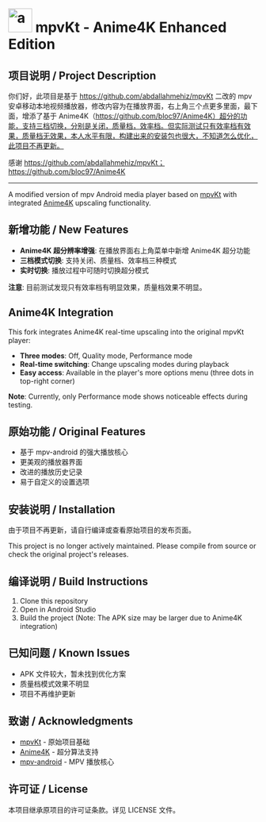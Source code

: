 # <img alt="app icon" src=".github/assets/app_icon.svg" width="48" /> mpvKt - Anime4K Enhanced Edition

## 项目说明 / Project Description

你们好，此项目是基于 https://github.com/abdallahmehiz/mpvKt 二改的 mpv 安卓移动本地视频播放器，修改内容为在播放界面，右上角三个点更多里面，最下面，增添了基于 Anime4K（https://github.com/bloc97/Anime4K）超分的功能，支持三档切换，分别是关闭，质量档，效率档。但实际测试只有效率档有效果，质量档无效果，本人水平有限，构建出来的安装包也很大，不知道怎么优化，此项目不再更新。

感谢 https://github.com/abdallahmehiz/mpvKt；https://github.com/bloc97/Anime4K

---

A modified version of mpv Android media player based on [mpvKt](https://github.com/abdallahmehiz/mpvKt) with integrated [Anime4K](https://github.com/bloc97/Anime4K) upscaling functionality.

## 新增功能 / New Features

- **Anime4K 超分辨率增强**: 在播放界面右上角菜单中新增 Anime4K 超分功能
- **三档模式切换**: 支持关闭、质量档、效率档三种模式
- **实时切换**: 播放过程中可随时切换超分模式

**注意**: 目前测试发现只有效率档有明显效果，质量档效果不明显。

## Anime4K Integration

This fork integrates Anime4K real-time upscaling into the original mpvKt player:

- **Three modes**: Off, Quality mode, Performance mode
- **Real-time switching**: Change upscaling modes during playback
- **Easy access**: Available in the player's more options menu (three dots in top-right corner)

**Note**: Currently, only Performance mode shows noticeable effects during testing.

## 原始功能 / Original Features

- 基于 mpv-android 的强大播放核心
- 更美观的播放器界面
- 改进的播放历史记录
- 易于自定义的设置选项

## 安装说明 / Installation

由于项目不再更新，请自行编译或查看原始项目的发布页面。

This project is no longer actively maintained. Please compile from source or check the original project's releases.

## 编译说明 / Build Instructions

1. Clone this repository
2. Open in Android Studio
3. Build the project (Note: The APK size may be larger due to Anime4K integration)

## 已知问题 / Known Issues

- APK 文件较大，暂未找到优化方案
- 质量档模式效果不明显
- 项目不再维护更新

## 致谢 / Acknowledgments

- [mpvKt](https://github.com/abdallahmehiz/mpvKt) - 原始项目基础
- [Anime4K](https://github.com/bloc97/Anime4K) - 超分算法支持
- [mpv-android](https://github.com/mpv-android/mpv-android) - MPV 播放核心

## 许可证 / License

本项目继承原项目的许可证条款。详见 LICENSE 文件。